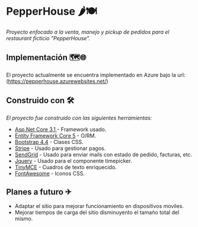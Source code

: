 # PepperHouse 🌶🍽
_Proyecto enfocado a la venta, manejo y pickup de pedidos para el restaurant ficticio "PepperHouse"._

## Implementación 🗺🌐
El proyecto actualmente se encuentra implementado en Azure bajo la url:
(https://pepperhouse.azurewebsites.net/)

## Construido con 🛠️
_El proyecto fue construido con las siguientes herramientas:_
* [Asp.Net Core 3.1 ](https://docs.microsoft.com/en-us/aspnet/core/?view=aspnetcore-3.1) - Framework usado.
* [Entity Framework Core 5](https://docs.microsoft.com/en-us/ef/core/) - O/RM.
* [Bootstrap 4.4](https://getbootstrap.com/docs/4.4/getting-started/introduction/) - Clases CSS.
* [Stripe](https://stripe.com/docs) - Usado para gestionar pagos.
* [SendGrid](https://docs.sendgrid.com/) - Usado para enviar mails con estado de pedido, facturas, etc.
* [Jquery](https://api.jqueryui.com/) - Usado para  el componente timepicker.
* [TinyMCE](https://www.tiny.cloud/docs/) - Cuadros de texto enriquecido.
* [FontAwesome](https://fontawesome.com/v5.15/how-to-use/on-the-web/referencing-icons/basic-use) - Iconos CSS.

## Planes a futuro ✈
* Adaptar el sitio para mejorar funcionamiento en dispositivos moviles.
* Mejorar tiempos de carga del sitio disminuyento el tamaño total del mismo.
